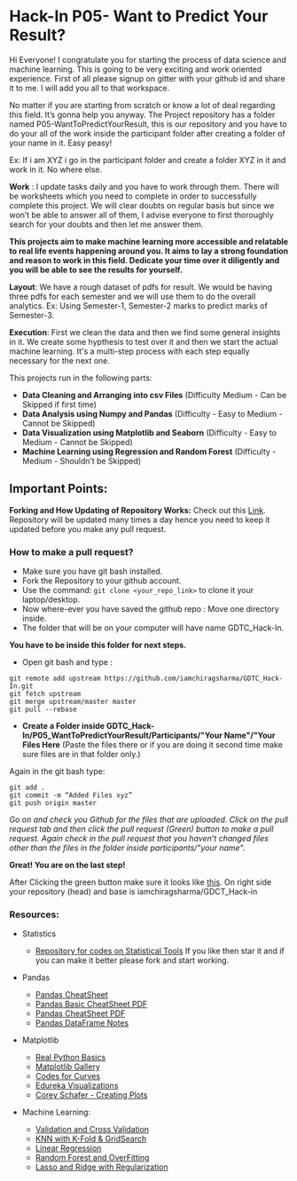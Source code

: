# Hack-In P05- Want to Predict Your Result?

Hi Everyone! I congratulate you for starting the process of data science and machine learning. This is going to be very exciting and work oriented experience. First of all please signup on gitter with your github id and share it to me. I will add you all to that workspace. 

No matter if you are starting from scratch or know a lot of deal regarding this field. It’s gonna help you anyway. The Project repository has a folder named P05-WantToPredictYourResult, this is our repository and you have to do your all of the work inside the participant folder after creating a folder of your name in it. Easy peasy!

Ex: If i am XYZ i go in the participant folder and create a folder XYZ in it and work in it. No where else.

**Work** : I update tasks daily and you have to work through them. There will be worksheets which you need to complete in order to successfully complete this project. We will clear doubts on regular basis but since we won’t be able to answer all of them, I advise everyone to first thoroughly search for your doubts and then let me answer them.


**This projects aim to make machine learning more accessible and relatable to real life events happening around you. It aims to lay a strong foundation and reason to work in this field. Dedicate your time over it diligently and you will be able to see the results for yourself.**

**Layout**: We have a rough dataset of pdfs for result. We would be having three pdfs for each semester and we will use them to do the overall analytics. Ex: Using Semester-1, Semester-2 marks to predict marks of Semester-3.

**Execution**: First we clean the data and then we find some general insights in it. We create some hypthesis to test over it and then we start the actual machine learning. It's a multi-step process with each step equally necessary for the next one.

This projects run in the following parts:

* **Data Cleaning and Arranging into csv Files** (Difficulty Medium - Can be Skipped if first time)
* **Data Analysis using Numpy and Pandas** (Difficulty - Easy to Medium - Cannot be Skipped)
* **Data Visualization using Matplotlib and Seaborn** (Difficulty - Easy to Medium - Cannot be Skipped)
* **Machine Learning using Regression and Random Forest** (Difficulty - Medium - Shouldn’t be Skipped)



## **Important Points:**

**Forking and How Updating of Repository Works:** Check out this [Link](https://gist.github.com/Chaser324/ce0505fbed06b947d962). Repository will be updated many times a day hence you need to keep it updated before you make any pull request.

### **How to make a pull request?**

* Make sure you have git bash installed.
* Fork the Repository to your github account.
* Use the command: ```git clone <your_repo_link>``` to clone it your laptop/desktop.
* Now where-ever you have saved the github repo : Move one directory inside.
* The folder that will be on your computer will have name GDTC_Hack-In.

**You have to be inside this folder for next steps.**

* Open git bash and type : 
```  
git remote add upstream https://github.com/iamchiragsharma/GDTC_Hack-In.git
git fetch upstream
git merge upstream/master master
git pull --rebase
```



* **Create a Folder inside GDTC_Hack-In/P05_WantToPredictYourResult/Participants/"Your Name"/"Your Files Here** (Paste the files there or if you are doing it second time make sure files are in that folder only.)

Again in the git bash type: 
```
git add .
git commit -m “Added Files xyz” 
git push origin master
```

*Go on and check you Github for the files that are uploaded. Click on the pull request tab and then click the pull request (Green) button to make a pull request. Again check in the pull request that you haven’t changed files other than the files in the folder inside participants/"your name".*

**Great! You are on the last step!** 

After Clicking the green button make sure it looks like [this](https://drive.google.com/open?id=1rOfVmCLRJHx-daA17u32the5GZgbMD7Q). On right side your repository (head) and base is iamchiragsharma/GDCT_Hack-in


### **Resources:**

* Statistics
    * [Repository for codes on Statistical Tools](https://github.com/iamchiragsharma/Statistica) If you like then star it and if you can make it better please fork and start working.

* Pandas
    * [Pandas CheatSheet](https://www.dataquest.io/blog/pandas-cheat-sheet/)
    * [Pandas Basic CheatSheet PDF](https://assets.datacamp.com/blog_assets/PandasPythonForDataScience.pdf)
    * [Pandas CheatSheet PDF](https://pandas.pydata.org/Pandas_Cheat_Sheet.pdf)
    * [Pandas DataFrame Notes](https://www.webpages.uidaho.edu/~stevel/504/Pandas%20DataFrame%20Notes.pdf)

* Matplotlib
    * [Real Python Basics](https://realpython.com/python-matplotlib-guide/)
    * [Matplotlib Gallery](https://matplotlib.org/gallery.html)
    * [Codes for Curves](https://pythonspot.com/matplotlib/)
    * [Edureka Visualizations](https://www.youtube.com/watch?v=yZTBMMdPOww)
    * [Corey Schafer - Creating Plots](https://www.youtube.com/watch?v=UO98lJQ3QGI)

* Machine Learning:
    * [Validation and Cross Validation](https://dziganto.github.io/cross-validation/data%20science/machine%20learning/model%20tuning/python/Model-Tuning-with-Validation-and-Cross-Validation/)
    * [KNN with K-Fold & GridSearch](https://towardsdatascience.com/building-a-k-nearest-neighbors-k-nn-model-with-scikit-learn-51209555453a)
    * [Linear Regression](https://www.ritchieng.com/machine-learning-evaluate-linear-regression-model/)
    * [Random Forest and OverFitting](https://mljar.com/blog/random-forest-overfitting/)
    * [Lasso and Ridge with Regularization](https://towardsdatascience.com/regularization-in-machine-learning-76441ddcf99a)
